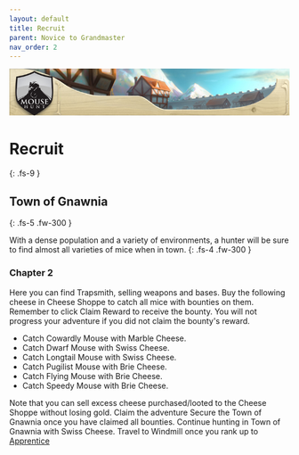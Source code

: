 ```yaml
---
layout: default
title: Recruit
parent: Novice to Grandmaster
nav_order: 2
---
```


 <img src="/assets/images/bannerimages/header_tog.jpg" alt="ToG's Banner">

# Recruit
{: .fs-9 }

## Town of Gnawnia
{: .fs-5 .fw-300 }

With a dense population and a variety of environments, a hunter will be sure to find almost all varieties of mice when in town.
{: .fs-4 .fw-300 }

### Chapter 2

Here you can find Trapsmith, selling weapons and bases.
Buy the following cheese in Cheese Shoppe to catch all mice with bounties on them.
Remember to click Claim Reward to receive the bounty. You will not progress your adventure if you did not claim the bounty's reward.

<ul>
<li>Catch Cowardly Mouse with Marble Cheese.</li>
<li>Catch Dwarf Mouse with Swiss Cheese.</li>
<li>Catch Longtail Mouse with Swiss Cheese.</li>
<li>Catch Pugilist Mouse with Brie Cheese.</li>
<li>Catch Flying Mouse with Brie Cheese.</li>
<li>Catch Speedy Mouse with Brie Cheese.</li>
</ul>

Note that you can sell excess cheese purchased/looted to the Cheese Shoppe without losing gold.
Claim the adventure Secure the Town of Gnawnia once you have claimed all bounties.
Continue hunting in Town of Gnawnia with Swiss Cheese.
Travel to Windmill once you rank up to [Apprentice](/novice-to-grandmaster/apprentice)
